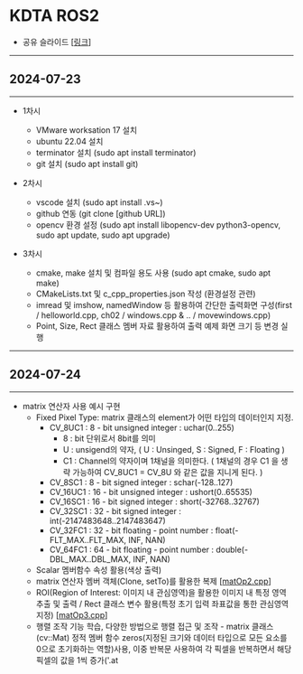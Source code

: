 # KDTA ROS2

- 공유 슬라이드 [[링크](https://docs.google.com/presentation/d/1453nx14DVMk0nBLW7jpt0g6x7a7z2wuNaJKmcVQi4rw/edit?usp=sharing)]


---

## 2024-07-23

---
- 1차시
  - VMware worksation 17 설치
  - ubuntu 22.04 설치
  - terminator 설치 (sudo apt install terminator)
  - git 설치 (sudo apt install git)

- 2차시
  - vscode 설치 (sudo apt install .vs~)
  - github 연동 (git clone [github URL])
  - opencv 환경 설정 (sudo apt install libopencv-dev python3-opencv, sudo apt update, sudo apt upgrade)

- 3차시
  - cmake, make 설치 및 컴파일 용도 사용 (sudo apt cmake, sudo apt make)
  - CMakeLists.txt 및 c_cpp_properties.json 작성 (환경설정 관련)
  - imread 및 imshow, namedWindow 등 활용하여 간단한 출력화면 구성(first / helloworld.cpp, ch02 / windows.cpp & .. / movewindows.cpp)
  - Point, Size, Rect 클래스 멤버 자료 활용하여 출력 예제 화면 크기 등 변경 실행


---

## 2024-07-24

---
- matrix 연산자 사용 예시 구현
  - Fixed Pixel Type: matrix 클래스의 element가 어떤 타입의 데이터인지 지정.
    - CV_8UC1 : 8 - bit unsigned integer : uchar(0..255)
      - 8 : bit 단위로서 8bit를 의미
      - U : unsigend의 약자, ( U : Unsinged, S : Signed, F : Floating )
      - C1 : Channel의 약자이며 1채널을 의미한다. ( 1채널의 경우 C1 을 생략 가능하여 CV_8UC1 = CV_8U 와 같은 값을 지니게 된다. )
    - CV_8SC1 : 8 - bit signed integer : schar(-128..127)
    - CV_16UC1 : 16 - bit unsigned integer : ushort(0..65535)
    - CV_16SC1 : 16 - bit signed integer : short(-32768..32767)
    - CV_32SC1 : 32 - bit signed integer : int(-2147483648..2147483647)
    - CV_32FC1 : 32 - bit floating - point number : float(-FLT_MAX..FLT_MAX, INF, NAN)
    - CV_64FC1 : 64 - bit floating - point number : double(-DBL_MAX..DBL_MAX, INF, NAN)
  - Scalar 멤버함수 속성 활용(색상 출력)
  - matrix 연산자 멤버 객체(Clone, setTo)를 활용한 복제 [[matOp2.cpp](https://github.com/top-to-toe/KDTA_ROS2/blob/main/opencv/ch03/matOp2.cpp)]
  - ROI(Region of Interest: 이미지 내 관심영역)을 활용한 이미지 내 특정 영역 추출 및 출력 / Rect 클래스 변수 활용(특정 초기 입력 좌표값을 통한 관심영역 지정)
    [[matOp3.cpp](https://github.com/top-to-toe/KDTA_ROS2/blob/main/opencv/ch03/matOp3.cpp)]
  - 행렬 조작 기능 학습, 다양한 방법으로 행렬 접근 및 조작 - matrix 클래스(cv::Mat) 정적 멤버 함수 zeros(지정된 크기와 데이터 타입으로 모든 요소를 0으로 초기화하는 역할)사용, 이중 반복문 사용하여 각 픽셀을 반복하면서 해당 픽셀의 값을 1씩 증가('.at<Template>' method를 사용하여 요소에 접근, point 및 iteraotr 각각 활용)
    [[matOp4.cpp](https://github.com/top-to-toe/KDTA_ROS2/blob/main/opencv/ch03/matOp4.cpp)]
  - 외부 저장 공간에 데이터 저장 및 출력 [[matOp5.cpp](https://github.com/top-to-toe/KDTA_ROS2/blob/main/opencv/ch03/matOp5.cpp)]
  - 벡터(Vec3b 사용) 및 스칼라(Scalar) 행렬 객체를 활용한 색상 출력 [[vecOp.cpp](https://github.com/top-to-toe/KDTA_ROS2/blob/main/opencv/ch03/vecOp.cpp)]

### chapter 04
- VideoCapture / VideoWriter 클래스
  * 디바이스의 카메라를 통한 비디오 영상 출력 / videoWriter 클래스 객체를 활용하여 동영상 파일 생성 [[video.cpp](https://github.com/top-to-toe/KDTA_ROS2/blob/main/opencv/ch04/video.cpp)]  
    (실습 노트북의 내장 카메라 접근 이슈로 인해 저장된 동영상을 출력)
  * line 그리기 [[line.cpp](https://github.com/top-to-toe/KDTA_ROS2/blob/main/opencv/ch04/line.cpp)]
  * keyboard 조작
    [[keyboard.cpp](https://github.com/top-to-toe/KDTA_ROS2/blob/main/opencv/ch04/keyboard.cpp)]
    [[keyboard2.cpp](https://github.com/top-to-toe/KDTA_ROS2/blob/main/opencv/ch04/keyboard2.cpp)]


---

## 2024-07-25

---
- mouse 기능 동작에 따른 관련 이벤트 표현 [[mouseTest.cpp](https://github.com/top-to-toe/KDTA_ROS2/blob/main/opencv/ch04/mouseTest.cpp)]
- trackBar 조작 기능 구현 [[trackBarTest.cpp](https://github.com/top-to-toe/KDTA_ROS2/blob/main/opencv/ch04/trackBarTest.cpp)] / [[trackBarTest2.cpp](https://github.com/top-to-toe/KDTA_ROS2/blob/main/opencv/ch04/trackBarTest2.cpp)]
- 이미지 합성 [[maskSetTo.cpp](https://github.com/top-to-toe/KDTA_ROS2/blob/main/opencv/ch04/maskSetTo.cpp)]
  - setTo함수로 합성될 이미지에 대해 색상 변경
  - copyTo함수로 합성
  - Masking 되어있는 이미지에 대해 읽어올때(imread()) 속성값으로 인자에 IMREAD_GRAYSCALE를 기재
- file 저장 [[filestorageTest.cpp](https://github.com/top-to-toe/KDTA_ROS2/blob/main/opencv/ch04/filestorageTest.cpp)]
  - FileStorage 클래스 객체의 open함수로 저장될 위치 및 FileStorage::WRITE 속성을 통해 저장에 대해 명시
- 저장된 파일 내용 불러오기 [[fileStorageReadTest.cpp](https://github.com/top-to-toe/KDTA_ROS2/blob/main/opencv/ch04/fileStorageReadTest.cpp)]
  - FileStorage::READ로 저장된 파일을 불러옴에 대해 명시
- chapter 마무리 과제 진행 [[mouseRGBPoint_myself.cpp](https://github.com/top-to-toe/KDTA_ROS2/blob/main/opencv/ch04/mouseRGBPoint_myself.cpp)]
  1. TickMeter 객체 사용: TickMeter를 이용하여 tm1과 tm2를 선언하고 시작(tm1.start(), tm2.start()) 및 종료(tm1.stop(), tm2.stop()) 시간을 측정합니다. 이는 FPS 측정과 최적화를 위한 핵심 요소입니다.
  2. 이미지 처리 및 출력: imshow() 함수를 이용하여 img_display 이미지를 출력하고, ESC 키 입력 시 프로그램을 종료합니다. 또한, 현재 마우스 위치에 따라 사각형을 그립니다.
  3. FPS 관리 및 대기 시간 계산: tm1.getFPS()를 이용하여 현재 FPS를 계산하고, 목표 FPS보다 높으면 추가적인 슬립을 통해 CPU 소비를 조정합니다.
  4. 마우스 이벤트 처리: onMouse() 함수를 이용하여 마우스 이벤트를 처리하고, 왼쪽 마우스 클릭 시 클릭한 픽셀의 RGB 값을 출력하고 rgbValues 벡터에 저장합니다.
  5. 파일 저장: 마지막으로, ESC 키 입력 시 rgbValues에 저장된 RGB 값을 JSON 파일로 저장합니다.
  
  - 강사님 구현 코드 [[mouseRGBPoint.cpp](https://github.com/top-to-toe/KDTA_ROS2/blob/main/opencv/ch04/mouseRGBPoint.cpp)]


### chapter 05
- 명암비 조절 [[brightness.cpp](https://github.com/top-to-toe/KDTA_ROS2/blob/main/opencv/ch05/brightness.cpp)]
  - cvtColor 함수를 사용하여 변환.
- 히스토그램 분석 [[histogram.cpp](https://github.com/top-to-toe/KDTA_ROS2/blob/main/opencv/ch05/histogram.cpp)]
  - 영상의 밝기 또는 색상 분포를 시각적으로 나타내는 도구.
    히스토그램은 영상 내 각 픽셀 값의 빈도를 나타내는 그래프이며, 픽셀 값의 범위를 구간으로 나누어 각 구간에 속하는 픽셀의 수를 히스토그램의 세로축 값으로 표시함.
  - calcHist() 함수를 사용하여 영상의 히스토그램을 계산.
- 히스토그램 평활화(histogram equalization) [[histogramEqualization.cpp](https://github.com/top-to-toe/KDTA_ROS2/blob/main/opencv/ch05/histogramEqualization.cpp)]
  - 영상의 대비를 개선하기 위해 사용, 영상의 히스토그램을 조정하여 전체적인 밝기 분포를 균일하게 함.


### chapter 06
- 이미지 / 영상 논리 연산 [[logical.cpp](https://github.com/top-to-toe/KDTA_ROS2/blob/main/opencv/ch06/logical.cpp)]
  - bitwise 논리식 함수를 활용하여 연산 결과물 출력


### chapter 07
- 필터링
  - 커널(윈도우): Mat 사용. 작은 크기. 홀수만 사용.  
    Convolution(회선)


---

## 2024-07-26

---
### chapter 08
- 영상의 기하학적 변환


### chapter 09
- edge


### chapter 10
- Color 영상 처리
  - 색 공간 변환